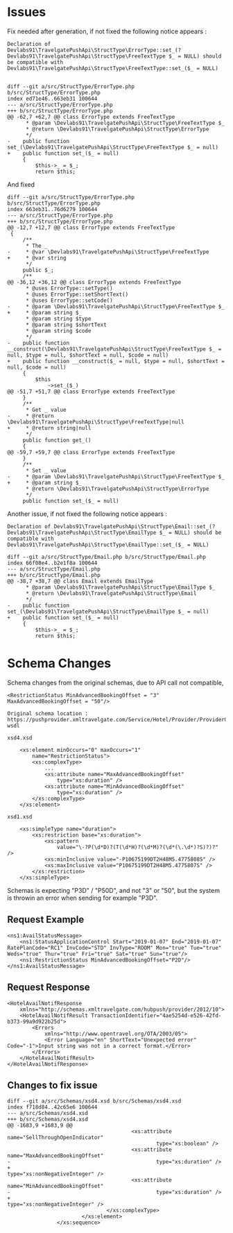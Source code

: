 Issues
======

Fix needed after generation, if not fixed the following notice appears :

    Declaration of Devlabs91\TravelgatePushApi\StructType\ErrorType::set_(?Devlabs91\TravelgatePushApi\StructType\FreeTextType $_ = NULL) should be compatible with Devlabs91\TravelgatePushApi\StructType\FreeTextType::set_($_ = NULL)


    diff --git a/src/StructType/ErrorType.php b/src/StructType/ErrorType.php
    index ed71e46..663eb31 100644
    --- a/src/StructType/ErrorType.php
    +++ b/src/StructType/ErrorType.php
    @@ -62,7 +62,7 @@ class ErrorType extends FreeTextType
          * @param \Devlabs91\TravelgatePushApi\StructType\FreeTextType $_
          * @return \Devlabs91\TravelgatePushApi\StructType\ErrorType
          */
    -    public function set_(\Devlabs91\TravelgatePushApi\StructType\FreeTextType $_ = null)
    +    public function set_($_ = null)
         {
             $this->_ = $_;
             return $this;

And fixed

    diff --git a/src/StructType/ErrorType.php b/src/StructType/ErrorType.php
    index 663eb31..76d6279 100644
    --- a/src/StructType/ErrorType.php
    +++ b/src/StructType/ErrorType.php
    @@ -12,7 +12,7 @@ class ErrorType extends FreeTextType
     {
         /**
          * The _
    -     * @var \Devlabs91\TravelgatePushApi\StructType\FreeTextType
    +     * @var string
          */
         public $_;
         /**
    @@ -36,12 +36,12 @@ class ErrorType extends FreeTextType
          * @uses ErrorType::setType()
          * @uses ErrorType::setShortText()
          * @uses ErrorType::setCode()
    -     * @param \Devlabs91\TravelgatePushApi\StructType\FreeTextType $_
    +     * @param string $_
          * @param string $type
          * @param string $shortText
          * @param string $code
          */
    -    public function __construct(\Devlabs91\TravelgatePushApi\StructType\FreeTextType $_ = null, $type = null, $shortText = null, $code = null)
    +    public function __construct($_ = null, $type = null, $shortText = null, $code = null)
         {
             $this
                 ->set_($_)
    @@ -51,7 +51,7 @@ class ErrorType extends FreeTextType
         }
         /**
          * Get _ value
    -     * @return \Devlabs91\TravelgatePushApi\StructType\FreeTextType|null
    +     * @return string|null
          */
         public function get_()
         {
    @@ -59,7 +59,7 @@ class ErrorType extends FreeTextType
         }
         /**
          * Set _ value
    -     * @param \Devlabs91\TravelgatePushApi\StructType\FreeTextType $_
    +     * @param string $_
          * @return \Devlabs91\TravelgatePushApi\StructType\ErrorType
          */
         public function set_($_ = null)


Another issue, if not fixed the following notice appears :

    Declaration of Devlabs91\TravelgatePushApi\StructType\Email::set_(?Devlabs91\TravelgatePushApi\StructType\EmailType $_ = NULL) should be compatible with Devlabs91\TravelgatePushApi\StructType\EmailType::set_($_ = NULL)

    diff --git a/src/StructType/Email.php b/src/StructType/Email.php
    index 66f08e4..b2e1f8a 100644
    --- a/src/StructType/Email.php
    +++ b/src/StructType/Email.php
    @@ -38,7 +38,7 @@ class Email extends EmailType
          * @param \Devlabs91\TravelgatePushApi\StructType\EmailType $_
          * @return \Devlabs91\TravelgatePushApi\StructType\Email
          */
    -    public function set_(\Devlabs91\TravelgatePushApi\StructType\EmailType $_ = null)
    +    public function set_($_ = null)
         {
             $this->_ = $_;
             return $this;

Schema Changes
==============

Schema changes from the original schemas, due to API call not compatible,

    <RestrictionStatus MinAdvancedBookingOffset = "3" MaxAdvancedBookingOffset = "50"/>
    
    Original schema location :  https://pushprovider.xmltravelgate.com/Service/Hotel/Provider/ProviderGEN.svc?wsdl
    
    xsd4.xsd
    
        <xs:element minOccurs="0" maxOccurs="1"
            name="RestrictionStatus">
            <xs:complexType>
                ...
                <xs:attribute name="MaxAdvancedBookingOffset"
                    type="xs:duration" />
                <xs:attribute name="MinAdvancedBookingOffset"
                    type="xs:duration" />
            </xs:complexType>
        </xs:element>
    
    xsd1.xsd
    
        <xs:simpleType name="duration">
            <xs:restriction base="xs:duration">
                <xs:pattern
                    value="\-?P(\d*D)?(T(\d*H)?(\d*M)?(\d*(\.\d*)?S)?)?" />
                <xs:minInclusive value="-P10675199DT2H48M5.4775808S" />
                <xs:maxInclusive value="P10675199DT2H48M5.4775807S" />
            </xs:restriction>
        </xs:simpleType>
    
Schemas is expecting "P3D" / "P50D", and not "3" or "50", but the system is throwin an error when sending for example "P3D".

Request Example
---------------

    <ns1:AvailStatusMessage>
        <ns1:StatusApplicationControl Start="2019-01-07" End="2019-01-07" RatePlanCode="RC1" InvCode="STD" InvType="ROOM" Mon="true" Tue="true" Weds="true" Thur="true" Fri="true" Sat="true" Sun="true"/>
        <ns1:RestrictionStatus MinAdvancedBookingOffset="P2D"/>
    </ns1:AvailStatusMessage>

Request Response
----------------

    <HotelAvailNotifResponse
        xmlns="http://schemas.xmltravelgate.com/hubpush/provider/2012/10">
        <HotelAvailNotifResult TransactionIdentifier="4ae5254d-e526-42fd-b373-99a9d922b25d">
            <Errors
                xmlns="http://www.opentravel.org/OTA/2003/05">
                <Error Language="en" ShortText="Unexpected error" Code="-1">Input string was not in a correct format.</Error>
            </Errors>
        </HotelAvailNotifResult>
    </HotelAvailNotifResponse>


Changes to fix issue
--------------------

    diff --git a/src/Schemas/xsd4.xsd b/src/Schemas/xsd4.xsd
    index f718d84..42c65e6 100644
    --- a/src/Schemas/xsd4.xsd
    +++ b/src/Schemas/xsd4.xsd
    @@ -1683,9 +1683,9 @@
                                            <xs:attribute name="SellThroughOpenIndicator"
                                                    type="xs:boolean" />
                                            <xs:attribute name="MaxAdvancedBookingOffset"
    -                                               type="xs:duration" />
    +                                               type="xs:nonNegativeInteger" />
                                            <xs:attribute name="MinAdvancedBookingOffset"
    -                                               type="xs:duration" />
    +                                               type="xs:nonNegativeInteger" />
                                    </xs:complexType>
                            </xs:element>
                    </xs:sequence>
